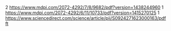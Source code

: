 2 https://www.mdpi.com/2072-4292/7/8/9682/pdf?version=1438244960
1 https://www.mdpi.com/2072-4292/6/11/10733/pdf?version=1415270125
1 https://www.sciencedirect.com/science/article/pii/S0924271623000163/pdfft
